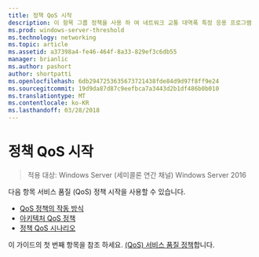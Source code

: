 ```yaml
---
title: 정책 QoS 시작
description: 이 항목 그룹 정책을 사용 하 여 네트워크 교통 대역폭 특정 응용 프로그램 및 Windows Server 2016 서비스의 우선 순위를 지정할 수 있습니다 (QoS) 서비스 품질 정책에 대 한 개요 항목에 대 한 링크를 제공 합니다.
ms.prod: windows-server-threshold
ms.technology: networking
ms.topic: article
ms.assetid: a37398a4-fe46-464f-8a33-829ef3c6db55
manager: brianlic
ms.author: pashort
author: shortpatti
ms.openlocfilehash: 6db2947253635673721438fde84d9d97f8ff9e24
ms.sourcegitcommit: 19d9da87d87c9eefbca7a3443d2b1df486b0b010
ms.translationtype: MT
ms.contentlocale: ko-KR
ms.lasthandoff: 03/28/2018
---
```

# <a name="getting-started-with-qos-policy"></a>정책 QoS 시작

>적용 대상: Windows Server (세미콜론 연간 채널) Windows Server 2016

다음 항목 서비스 품질 \(QoS\) 정책 시작을 사용할 수 있습니다.

- [QoS 정책의 작동 방식](qos-policy-works.md)
- [아키텍처 QoS 정책](qos-policy-architecture.md)
- [정책 QoS 시나리오](qos-policy-scenarios.md)


이 가이드의 첫 번째 항목을 참조 하세요. [(QoS) 서비스 품질 정책](qos-policy-top.md)합니다.
